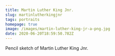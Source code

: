 ```yaml
---
title: Martin Luther King Jnr.
slug: martinlutherkingjnr
tags: portraits
homepage: true
image: /images/martin-luther-king-jr-a-png.jpg
date: 2020-06-20T18:59:50.782Z
---
```

Pencil sketch of Martin Luther King Jnr.
